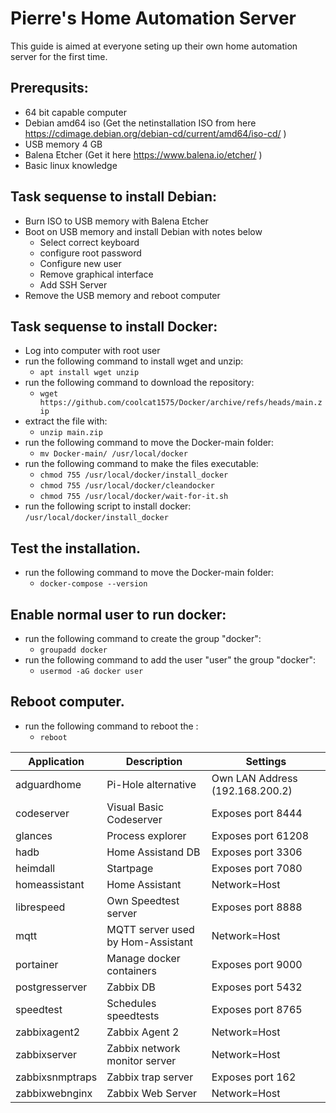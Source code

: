 # Pierre's Home Automation Server
This guide is aimed at everyone seting up their own home automation server for the first time.
 
## Prerequsits: 
- 64 bit capable computer 
- Debian amd64 iso (Get the netinstallation ISO from here https://cdimage.debian.org/debian-cd/current/amd64/iso-cd/ )
- USB memory 4 GB
- Balena Etcher (Get it here https://www.balena.io/etcher/ )
- Basic linux knowledge

## Task sequense to install Debian:
- Burn ISO to USB memory with Balena Etcher
- Boot on USB memory and install Debian with notes below
  - Select correct keyboard
  - configure root password
  - Configure new user
  - Remove graphical interface
  - Add SSH Server
- Remove the USB memory and reboot computer

## Task sequense to install Docker:
- Log into computer with root user
- run the following command to install wget and unzip: 
  - ```apt install wget unzip ```
- run the following command to download the repository: 
  - ```wget https://github.com/coolcat1575/Docker/archive/refs/heads/main.zip```
- extract the file with: 
  - ```unzip main.zip```
- run the following command to move the Docker-main folder:
  - ```mv Docker-main/ /usr/local/docker```
- run the following command to make the files executable:
  - ```chmod 755 /usr/local/docker/install_docker```
  - ```chmod 755 /usr/local/docker/cleandocker```
  - ```chmod 755 /usr/local/docker/wait-for-it.sh```
- run the following script to install docker:
 ```/usr/local/docker/install_docker```
  
## Test the installation. 
- run the following command to move the Docker-main folder:
  - ```docker-compose --version```

## Enable normal user to run docker:
- run the following command to create the group "docker":
  - ```groupadd docker```
- run the following command to add the user "user" the group "docker":
  - ```usermod -aG docker user``` 
 
## Reboot computer. 
- run the following command to reboot the :
  - ```reboot```



|Application|Description|Settings|
|-----------|-----------|--------|
|adguardhome|Pi-Hole alternative|Own LAN Address (192.168.200.2)|
|codeserver|Visual Basic Codeserver|Exposes port 8444|                        
|glances|Process explorer|Exposes port 61208|           
|hadb|Home Assistand DB|Exposes port 3306|
|heimdall|Startpage|Exposes port 7080|
|homeassistant|Home Assistant|Network=Host|
|librespeed|Own Speedtest server|Exposes port 8888|
|mqtt|MQTT server used by Hom-Assistant|Network=Host|
|portainer|Manage docker containers|Exposes port 9000|
|postgresserver|Zabbix DB|Exposes port 5432|
|speedtest|Schedules speedtests|Exposes port 8765|
|zabbixagent2|Zabbix Agent 2|Network=Host|
|zabbixserver|Zabbix network monitor server|Network=Host|
|zabbixsnmptraps|Zabbix trap server|Exposes port 162|
|zabbixwebnginx|Zabbix Web Server|Network=Host|
